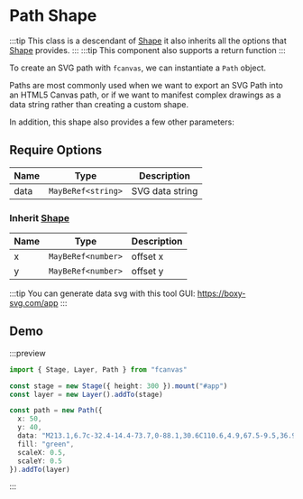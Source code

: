 # Path Shape

:::tip
This class is a descendant of [Shape](/guide/essentials/Shape) it also inherits all the options that [Shape](/guide/essentials/Shape) provides.
:::
:::tip
This component also supports a return function
:::

To create an SVG path with `fcanvas`, we can instantiate a `Path` object.

Paths are most commonly used when we want to export an SVG Path into an HTML5 Canvas path, or if we want to manifest complex drawings as a data string rather than creating a custom shape.

In addition, this shape also provides a few other parameters:

## Require Options

| Name | Type               | Description     |
| ---- | ------------------ | --------------- |
| data | `MayBeRef<string>` | SVG data string |

### Inherit [Shape](/guide/essentials/Shape)

| Name | Type               | Description |
| ---- | ------------------ | ----------- |
| x    | `MayBeRef<number>` | offset x    |
| y    | `MayBeRef<number>` | offset y    |

:::tip
You can generate data svg with this tool GUI: https://boxy-svg.com/app
:::

## Demo

:::preview

```ts
import { Stage, Layer, Path } from "fcanvas"

const stage = new Stage({ height: 300 }).mount("#app")
const layer = new Layer().addTo(stage)

const path = new Path({
  x: 50,
  y: 40,
  data: "M213.1,6.7c-32.4-14.4-73.7,0-88.1,30.6C110.6,4.9,67.5-9.5,36.9,6.7C2.8,22.9-13.4,62.4,13.5,110.9C33.3,145.1,67.5,170.3,125,217c59.3-46.7,93.5-71.9,111.5-106.1C263.4,64.2,247.2,22.9,213.1,6.7z",
  fill: "green",
  scaleX: 0.5,
  scaleY: 0.5
}).addTo(layer)
```

:::
